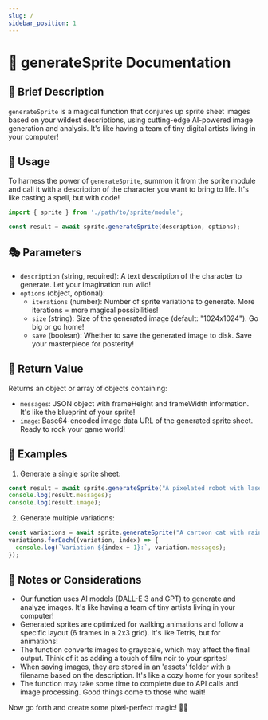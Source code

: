 ```yaml
---
slug: /
sidebar_position: 1
---
```


# 🎨 generateSprite Documentation

## 🚀 Brief Description
`generateSprite` is a magical function that conjures up sprite sheet images based on your wildest descriptions, using cutting-edge AI-powered image generation and analysis. It's like having a team of tiny digital artists living in your computer!

## 🔧 Usage
To harness the power of `generateSprite`, summon it from the sprite module and call it with a description of the character you want to bring to life. It's like casting a spell, but with code!

```javascript
import { sprite } from './path/to/sprite/module';

const result = await sprite.generateSprite(description, options);
```

## 🎭 Parameters
- `description` (string, required): A text description of the character to generate. Let your imagination run wild!
- `options` (object, optional):
  - `iterations` (number): Number of sprite variations to generate. More iterations = more magical possibilities!
  - `size` (string): Size of the generated image (default: "1024x1024"). Go big or go home!
  - `save` (boolean): Whether to save the generated image to disk. Save your masterpiece for posterity!

## 🎁 Return Value
Returns an object or array of objects containing:
- `messages`: JSON object with frameHeight and frameWidth information. It's like the blueprint of your sprite!
- `image`: Base64-encoded image data URL of the generated sprite sheet. Ready to rock your game world!

## 🌟 Examples

1. Generate a single sprite sheet:
```javascript
const result = await sprite.generateSprite("A pixelated robot with laser eyes and rocket boots");
console.log(result.messages);
console.log(result.image);
```

2. Generate multiple variations:
```javascript
const variations = await sprite.generateSprite("A cartoon cat with rainbow fur and a jetpack", { iterations: 3 });
variations.forEach((variation, index) => {
  console.log(`Variation ${index + 1}:`, variation.messages);
});
```

## 🧠 Notes or Considerations
- Our function uses AI models (DALL-E 3 and GPT) to generate and analyze images. It's like having a team of tiny artists living in your computer!
- Generated sprites are optimized for walking animations and follow a specific layout (6 frames in a 2x3 grid). It's like Tetris, but for animations!
- The function converts images to grayscale, which may affect the final output. Think of it as adding a touch of film noir to your sprites!
- When saving images, they are stored in an 'assets' folder with a filename based on the description. It's like a cozy home for your sprites!
- The function may take some time to complete due to API calls and image processing. Good things come to those who wait!

Now go forth and create some pixel-perfect magic! 🌟✨
